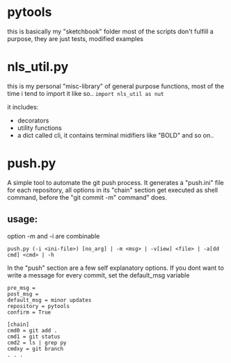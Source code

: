 # pytools
this is basically my "sketchbook" folder
most of the scripts don't fulfill a purpose,
they are just tests, modified examples 

# nls_util.py
this is my personal "misc-library" of general purpose functions,
most of the time i tend to import it like so..
```import nls_util as nut```

it includes:
 - decorators
 - utility functions
 - a dict called cli, it contains terminal midifiers like "BOLD" and so on..

# push.py
A simple tool to automate the git push process.
It generates a "push.ini" file for each repository,
all options in its "chain" section get executed 
as shell command, before the "git commit -m"  command" does.

usage:
------
option -m and -i are combinable
```
push.py (-i <ini-file>) [no_arg] | -m <msg> | -v[iew] <file> | -a[dd cmd] <cmd> | -h
```

In the "push" section are a few self explanatory options.
If you dont want to write a message for every commit,
set the default_msg variable

```[push]
pre_msg = 
post_msg = 
default_msg = minor updates
repository = pytools
confirm = True
 
[chain]
cmd0 = git add .
cmd1 = git status
cmd2 = ls | grep py
cmdxy = git branch
. . .
```
